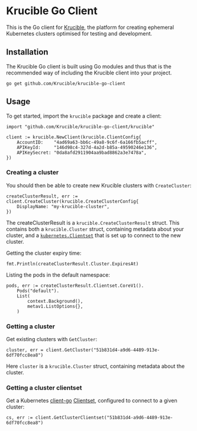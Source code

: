 Krucible Go Client
==================

This is the Go client for [Krucible](https://usekrucible.com), the platform for
creating ephemeral Kubernetes clusters optimised for testing and development.

Installation
------------

The Krucible Go client is built using Go modules and thus that is the
recommended way of including the Krucible client into your project.

```
go get github.com/Krucible/krucible-go-client
```

Usage
-----

To get started, import the `krucible` package and create a client:
```
import "github.com/Krucible/krucible-go-client/krucible"

client := krucible.NewClient(krucible.ClientConfig{
	AccountID:    "4ad69a63-bb6c-49a8-9c6f-6a166fb5acff",
	APIKeyId:     "146d98c4-327d-4a2d-b85a-49590246e136",
	APIKeySecret: "0da8afd2911904aa9bad8862a3e7478a",
})
```
### Creating a cluster
You should then be able to create new Krucible clusters with `CreateCluster`:
```
createClusterResult, err := client.CreateCluster(krucible.CreateClusterConfig{
	DisplayName: "my-krucible-cluster",
})
```

The createClusterResult is a `krucible.CreateClusterResult` struct. This contains both a
`krucible.Cluster` struct, containing metadata about your cluster, and a
[`kubernetes.Clientset`](https://godoc.org/k8s.io/client-go/kubernetes#Clientset)
that is set up to connect to the new cluster.

Getting the cluster expiry time:
```
fmt.Println(createClusterResult.Cluster.ExpiresAt)
```

Listing the pods in the default namespace:
```
pods, err := createClusterResult.Clientset.CoreV1().
	Pods("default").
	List(
		context.Background(),
		metav1.ListOptions{},
	)
```

### Getting a cluster
Get existing clusters with `GetCluster`:
```
cluster, err = client.GetCluster("51b831d4-a9d6-4489-913e-6df70fcc8ea8")
```

Here `cluster` is a `krucible.Cluster` struct, containing metadata about the
cluster.

### Getting a cluster clientset
Get a Kubernetes [client-go](https://github.com/kubernetes/client-go)
[Clientset](https://godoc.org/k8s.io/client-go/kubernetes#Clientset),
configured to connect to a given cluster:
```
cs, err := client.GetClusterClientset("51b831d4-a9d6-4489-913e-6df70fcc8ea8")
```
